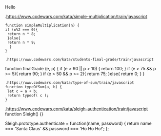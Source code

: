 Hello


.https://www.codewars.com/kata/simple-multiplication/train/javascript
```
function simpleMultiplication(n) {
if (n%2 === 0){
 return n * 8;
 }else{
 return n * 9;
  }
}

.https://www.codewars.com/kata/students-final-grade/train/javascript
```
function finalGrade (e, p) {
 if (e > 90 || p > 10) {
 return 100;
 }
 if (e > 75 && p >= 5){
 return 90;
 }
 if (e > 50 && p >= 2){
 return 75;
 }else{
 return 0;
 }
}

```
.https://www.codewars.com/kata/type-of-sum/train/javascript
function typeOfSum(a, b) {
 let c = a + b;
 return typeof( c );
}
```
.https://www.codewars.com/kata/sleigh-authentication/train/javascript
function Sleigh() {}

Sleigh.prototype.authenticate = function(name, password) {
  return name === 'Santa Claus' && password === 'Ho Ho Ho!';
};